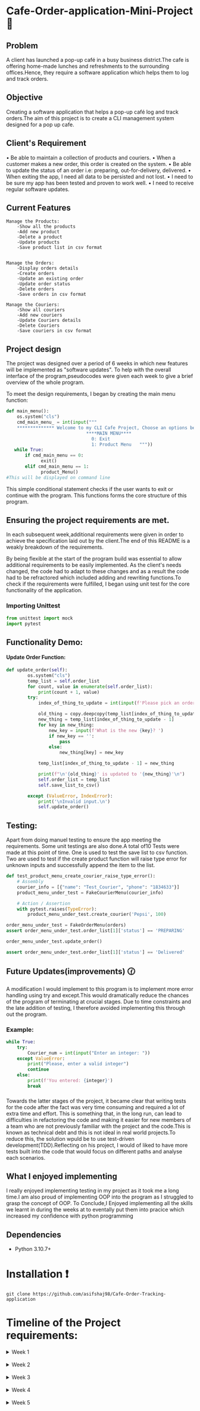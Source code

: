 # Cafe-Order-application-Mini-Project :cake:
## Problem
A client has launched a pop-up café in a busy business district.The cafe is offering home-made lunches and refreshments to the surrounding offices.Hence, they require a software application which helps them to log and track orders.
## Objective
Creating a software application that helps a pop-up café log and track orders.The aim of this project is to create a CLI management system designed for a pop up cafe.

## Client's Requirement
• Be able to maintain a collection of products and couriers.
• When a customer makes a new order, this order is created on the
    system.
• Be able to update the status of an order i.e: preparing,
out-for-delivery, delivered.
• When exiting the app, I need all data to be persisted and not lost.
• I need to be sure my app has been tested and proven to work well.
• I need to receive regular software updates.

## Current Features

    Manage the Products:
        -Show all the products
        -Add new product 
        -Delete a product
        -Update products
        -Save product list in csv format
        
        
    Manage the Orders:
        -Display orders details
        -Create orders
        -Update an existing order
        -Update order status
        -Delete orders
        -Save orders in csv format
        
    Manage the Couriers:
        -Show all couriers
        -Add new couriers
        -Update Couriers details
        -Delete Couriers
        -Save couriers in csv format
        
## Project design
The project was designed over a period of 6 weeks in which new features will be implemented as "software updates". To help with the overall interface of the program,pseudocodes were given each week to give a brief overview of the whole program.

To meet the design requirements, I began by creating the main menu function:
```python
def main_menu():
    os.system("cls")
    cmd_main_menu_ = int(input("""
    ************** Welcome to my CLI Cafe Project, Choose an options below ******************
                              ****MAIN MENU****
                                0: Exit
                                1: Product Menu   """))
   while True:
       if cmd_main_menu == 0:
             exit()
       elif cmd_main_menu == 1:
             product_Menu()
#This will be displayed on command line
```
This simple conditional statement checks if the user wants to exit or continue with the program. This functions forms the core structure of this program.

## Ensuring the project requirements are met.
In each subsequent week,additional requirements were given in order to achieve the specification laid out by the client.The end of this README is a weakly breakdown of the requirements.

By being flexible at the start of the program build was essential to allow additional requirements to be easily implemented. As the client's needs changed, the code had to adapt to these changes and as a result the code had to be refractored which included adding and rewriting functions.To check if the requirements were fulfilled, I began using unit test for the core functionality of the application.
### Importing Unittest
```python
from unittest import mock
import pytest
```

## Functionality Demo:
#### Update Order Function:
```python
def update_order(self):
        os.system("cls")
        temp_list = self.order_list
        for count, value in enumerate(self.order_list):
            print(count + 1, value)
        try:
            index_of_thing_to_update = int(input(f'Please pick an order to update: '))

            old_thing = copy.deepcopy(temp_list[index_of_thing_to_update - 1])
            new_thing = temp_list[index_of_thing_to_update - 1]
            for key in new_thing:
                new_key = input(f'What is the new {key}? ')
                if new_key == '':
                    pass
                else:
                    new_thing[key] = new_key

            temp_list[index_of_thing_to_update - 1] = new_thing

            print(f"\n'{old_thing}' is updated to '{new_thing}'\n")
            self.order_list = temp_list
            self.save_list_to_csv()

        except (ValueError, IndexError):
            print('\nInvalid input.\n')
            self.update_order()
```



## Testing:
Apart from doing manuel testing to ensure the app meeting the requirements.
Some unit testings are also done.A total of10 Tests were made at this point of time.
One is used to test the save list to csv function. Two are used to test if the create product function will raise type error for unknown inputs and successfully append the item to the list.

```python
def test_product_menu_create_courier_raise_type_error():
    # Assembly
    courier_info = [{"name": "Test_Courier", "phone": "1834633"}]
    product_menu_under_test = FakeCourierMenu(courier_info)

    # Action / Assertion
    with pytest.raises(TypeError):
        product_menu_under_test.create_courier('Pepsi', 100)
```

```python
order_menu_under_test = FakeOrderMenu(orders)
assert order_menu_under_test.order_list[1]['status'] == 'PREPARING'

order_menu_under_test.update_order()

assert order_menu_under_test.order_list[1]['status'] == 'Delivered'
```

## Future Updates(improvements) :clock130:
A modification I would implement to this program is to implement more error handling using try and except.This would dramatically reduce the chances of the program of terminating at crucial stages. Due to time constraints and the late addition of testing, I therefore avoided implementing this through out the program.
### Example:
```python
while True:
    try:
        Courier_num = int(input("Enter an integer: "))
    except ValueError:
        print("Please, enter a valid integer")
        continue
    else:
        print(f'You entered: {integer}')
        break
```

###
Towards the latter stages of the project, it became clear that writing tests for the code after the fact was very time consuming and required a lot of extra time and effort. This is something that, in the long run, can lead to difficulties in refactoring the code and making it easier for new members of a team who are not previously familiar with the project and the code.This is known as technical debt and this is not ideal in real world projects.To reduce this, the solution wpuld be to use test-driven development(TDD).Reflecting on his project, I would of liked to have more tests built into the code that would focus on different paths and analyse each scenarios.


## What I enjoyed implementing
I really enjoyed implementing testing in my project as it took me a long time.I am also proud of implementing OOP into the program as I struggled to grasp the concept of OOP.
To Conclude,I Enjoyed implementing all the skills we learnt in during the weeks at to eventally put them into pracice which increased my confidence with python programming

## Dependencies
- Python 3.10.7+

# Installation :exclamation:
```
git clone https://github.com/asifshaj98/Cafe-Order-Tracking-application
```


# Timeline of the Project requirements:

<details>
<summary>Week 1</summary>
<br>
As a user I want to:
<ul>
<li>create a product and add it to a list</li>
<li>view all products</li>
<li>STRETCH update or delete a product</li>
<br>
<li>A product should just be a string containing its name, i.e: "Coke Zero"</li>
<li>A list of products should be a list of strings , i.e: ["Coke Zero"]</li>
</ul>
</details>
<br>
<details>
<summary>Week 2</summary>
<br>
As a user I want to:
<ul>
<li>create a product or order and add it to a list</li>
<li>view all products or orders</li>
<li>STRETCH I want to be able to update or delete a product or order</li>
<br>
<li>A product should just be a string containing its name, i.e: "Coke Zero"</li>
<li>A list of products should be a list of strings, i.e: ["Coke Zero"]</li>
<li>An order should be a dict, i.e:</li>

```python
{
  "customer_name": "John",
  "customer_address": "Unit 2, 12 Main Street, LONDON, WH1 2ER",
  "customer_phone": "0789887334",
  "status": "preparing"
}
```

<li>A list of orders should be a list of dicts, i.e: [{...}.{...}]</li>
</ul>
</details>
<br>
<details>
<summary>Week 3</summary>
<br>
As a user I want to:
<ul>
<li>create a product, courier, or order and add it to a list</li>
<li>view all products, couriers, or orders</li>
<li>update the status of an order</li>
<li>persist my data (products and couriers)</li>
<li>STRETCH update or delete a product, order, or courier</li>
<br>
<li>A product should just be a string containing its name, i.e: "Coke Zero"</li>
<li>A list of products should be a list of strings, i.e: ["Coke Zero"]</li>
<li>A courier should just be a string containing its name, i.e: "John"</li>
<li>A list of couriers should be a list of strings, i.e: ["John"]</li>
<li>An order should be a dict, i.e:</li>

```python
{
  "customer_name": "John",
  "customer_address": "Unit 2, 12 Main Street, LONDON, WH1 2ER",
  "customer_phone": "0789887334",
  "courier": 2,
  "status": "preparing"
}
```

<li>A list of orders should be a list of dicts, i.e: [{...}.{...}]</li>
<li>Data should be persisted to a .txt file on a new line for each courier or product, ie:</li>

```
John
Claire
```

</ul>
</details>
<br>
<details>
<summary>Week 4</summary>
<br>
As a user I want to:
<ul>
<li>create a product, courier, or order dictionary and add it to a list</li>
<li>view all products, couriers, or orders</li>
<li>update the status of an order</li>
<li>persist my data</li>
<li>STRETCH update or delete a product, order, or courier</li>
<li>BONUS list orders by status or courier</li>
<br>
<li>A product should be a dict, i.e:</li>

```python
{
"name": "Coke Zero",
"price": 0.8 # Float
}
```

<li>A courier should be a dict, i.e:</li>

```python
{
"name": "Bob",
"phone": "0789887889"
}
```

<li>An order should be a dict, i.e:</li>

```python
{
"customer_name": "John",
"customer_address": "Unit 2, 12 Main Street, LONDON, WH1 2ER",
"customer_phone": "0789887334",
"courier": 2, # Courier index
"status": "preparing",
"items": "1, 3, 4" # Product index
}
```

<li>Data should be persisted to a .csv file on a new line for each courier, order, or product, ie:</li>

```csv
John,"Unit 2, 12 Main Street, LONDON, WH1 2ER",2,preparing,"1,3,4"
```

</ul>
</details>
<br>
<details>
<summary>Week 5</summary>
<br>
As a user I want to:
<ul>
<li>create a product or courier and add it to a database table</li>
<li>create an order and add the order dictionary to a list</li>
<li>view all products, couriers, or orders</li>
<li>update the status of an order</li>
<li>persist my data</li>
<li>STRETCH update or delete a product, order, or courier</li>
<li>BONUS list orders by status or courier</li>
<li>BONUS track my product inventory</li>
<li>BONUS import/export my entities in CSV format</li>
<br>
<li>A row in the products table should contain the following information:</li>

```python
{
 "id": 4,
 "name": "Coke Zero",
 "price": 0.8
}
```

<li>A row in the couriers table should contain the following information:</li>

```python
{
 "id": 2,
 "name": "Bob",
 "phone": "0789887889"
}
```

<li>An order should be a dict, i.e:</li>

```python
{
 "customer_name": "John",
 "customer_address": "Unit 2, 12 Main Street, LONDON, WH1 2ER",
 "customer_phone": "0789887334",
 "courier": 2, # Courier ID
 "status": "preparing",
 "items": "1, 3, 4" # Product IDs
}
```

<li>Orders should be persisted to a .csv file on a new line for each order, ie:</li>

```csv
John,"Unit 2, 12 Main Street, LONDON, WH1 2ER",2,preparing,"1,3,4"
```

